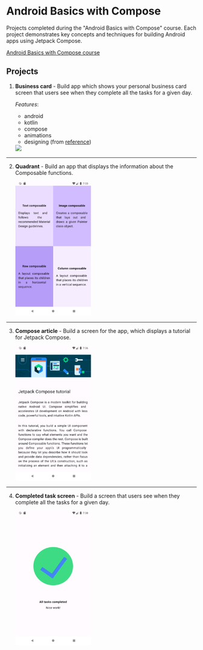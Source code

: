 # Android Basics with Compose

Projects completed during the "Android Basics with Compose" course. Each project demonstrates key concepts and techniques for building Android apps using Jetpack Compose.

[Android Basics with Compose course](https://developer.android.com/courses/android-basics-compose/course)

## Projects

1. **Business card** - Build app which shows your personal business card screen that users see when they complete all the tasks for a given day.
    
   _Features_:
   - android
   - kotlin
   - compose
   - animations
   - designing (from [reference](https://www.freepik.com/free-psd/vertical-business-card-mock-up_1153550.htm))

   <img src="https://github.com/varpstar/kotlin-android/blob/master/screenshots/businessCard.gif?raw=true" width="200" />

---
2. **Quadrant** - Build an app that displays the information about the Composable functions.

   <img src="https://github.com/varpstar/kotlin-android/blob/master/screenshots/quadrant.png?raw=true" width="200" />

---
3. **Compose article** - Build a screen for the app, which displays a tutorial for Jetpack Compose.

   <img src="https://github.com/varpstar/kotlin-android/blob/master/screenshots/article.png?raw=true" width="200" />

---
4. **Completed task screen** - Build a screen that users see when they complete all the tasks for a given day. 

   <img src="https://github.com/varpstar/kotlin-android/blob/master/screenshots/completedTask.png?raw=true" width="200" />
